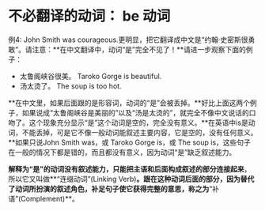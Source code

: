 # 不必翻译的动词： be 动词

例4: John Smith was courageous.更明显，把它翻译成中文是“约翰·史密斯很勇敢”。请注意：**在中文翻译中，动词“是”完全不见了！**请进一步观察下面的例子：
>
- 太鲁阁峡谷很美。
Taroko Gorge is beautiful.  
- 汤太烫了。
The soup is too hot.

**在中文里，如果后面跟的是形容词，动词的“是”会被丢掉。**好比上面这两个例子，如果说成“太鲁阁峡谷是美丽的”以及“汤是太烫的”，就完全不像中文说话的口吻了。这个现象充分显示“是”这个动词是空的，完全没有意义。**在英语中is是动词，不能丢掉，可是它不像一般动词能叙述主要内容，它是空的，没有任何意义。**如果只说John Smith was，或 Taroko Gorge is，或 The soup is，这些句子在一般的情况下都是错的，而且都没有意义，因为动词“是”缺乏叙述能力。

**解释为“是”的动词没有叙述能力，只能把主语和后面构成叙述的部分连接起来**，所以它又叫做**“连缀动词”(Linking Verb)**。**跟在这种动词后面的部分，因为替代了动词所扮演的叙述角色，补足句子使它获得完整的意思**，称之为**“补语”(Complement)**。
